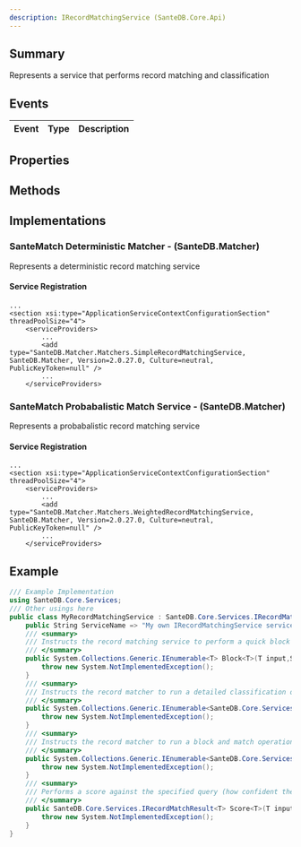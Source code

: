 ```yaml
---
description: IRecordMatchingService (SanteDB.Core.Api)
---
```


## Summary
Represents a service that performs record matching and classification

## Events

|Event|Type|Description|
|-|-|-|

## Properties


## Methods


## Implementations


### SanteMatch Deterministic Matcher - (SanteDB.Matcher)
Represents a deterministic record matching service

#### Service Registration
```markup
...
<section xsi:type="ApplicationServiceContextConfigurationSection" threadPoolSize="4">
	<serviceProviders>
		...
		<add type="SanteDB.Matcher.Matchers.SimpleRecordMatchingService, SanteDB.Matcher, Version=2.0.27.0, Culture=neutral, PublicKeyToken=null" />
		...
	</serviceProviders>
```

### SanteMatch Probabalistic Match Service - (SanteDB.Matcher)
Represents a probabalistic record matching service

#### Service Registration
```markup
...
<section xsi:type="ApplicationServiceContextConfigurationSection" threadPoolSize="4">
	<serviceProviders>
		...
		<add type="SanteDB.Matcher.Matchers.WeightedRecordMatchingService, SanteDB.Matcher, Version=2.0.27.0, Culture=neutral, PublicKeyToken=null" />
		...
	</serviceProviders>
```
## Example
```csharp
/// Example Implementation
using SanteDB.Core.Services;
/// Other usings here
public class MyRecordMatchingService : SanteDB.Core.Services.IRecordMatchingService { 
	public String ServiceName => "My own IRecordMatchingService service";
	/// <summary>
	/// Instructs the record matching service to perform a quick block function of records            for type  with
	/// </summary>
	public System.Collections.Generic.IEnumerable<T> Block<T>(T input,System.String configurationName){
		throw new System.NotImplementedException();
	}
	/// <summary>
	/// Instructs the record matcher to run a detailed classification on the matching blocks in
	/// </summary>
	public System.Collections.Generic.IEnumerable<SanteDB.Core.Services.IRecordMatchResult<T>> Classify<T>(T input,System.Collections.Generic.IEnumerable<T> blocks,System.String configurationName){
		throw new System.NotImplementedException();
	}
	/// <summary>
	/// Instructs the record matcher to run a block and match operation against
	/// </summary>
	public System.Collections.Generic.IEnumerable<SanteDB.Core.Services.IRecordMatchResult<T>> Match<T>(T input,System.String configurationName){
		throw new System.NotImplementedException();
	}
	/// <summary>
	/// Performs a score against the specified query (how confident the match is that the  matches the
	/// </summary>
	public SanteDB.Core.Services.IRecordMatchResult<T> Score<T>(T input,System.Linq.Expressions.Expression<System.Func<T,System.Boolean>> query,System.String configurationName){
		throw new System.NotImplementedException();
	}
}
```
